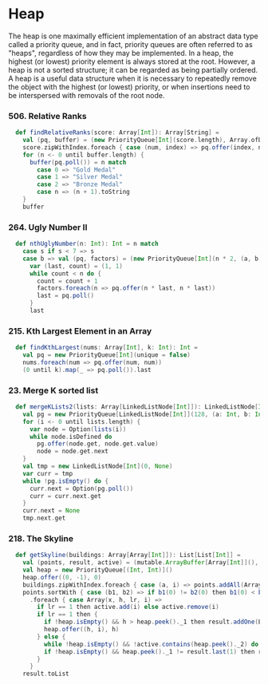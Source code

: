 # Heap
The heap is one maximally efficient implementation of an abstract data type called a priority queue, 
and in fact, priority queues are often referred to as "heaps", regardless of how they may be implemented. 
In a heap, the highest (or lowest) priority element is always stored at the root. 
However, a heap is not a sorted structure; it can be regarded as being partially ordered. 
A heap is a useful data structure when it is necessary to repeatedly remove the object with the highest (or lowest) priority, 
or when insertions need to be interspersed with removals of the root node.

### 506. Relative Ranks
```scala
  def findRelativeRanks(score: Array[Int]): Array[String] =
    val (pq, buffer) = (new PriorityQueue[Int](score.length), Array.ofDim[String](score.length))
    score.zipWithIndex.foreach { case (num, index) => pq.offer(index, num) }
    for (n <- 0 until buffer.length) {
      buffer(pq.poll()) = n match
        case 0 => "Gold Medal"
        case 1 => "Silver Medal"
        case 2 => "Bronze Medal"
        case n => (n + 1).toString
    }
    buffer
```

### 264. Ugly Number II
```scala
  def nthUglyNumber(n: Int): Int = n match
    case s if s < 7 => s
    case b => val (pq, factors) = (new PriorityQueue[Int](n * 2, (a, b) => a < b), Array(2, 3, 5))
      var (last, count) = (1, 1)
      while count < n do {
        count = count + 1
        factors.foreach(n => pq.offer(n * last, n * last))
        last = pq.poll()
      }
      last
```

### 215. Kth Largest Element in an Array
```scala
  def findKthLargest(nums: Array[Int], k: Int): Int =
    val pq = new PriorityQueue[Int](unique = false)
    nums.foreach(num => pq.offer(num, num))
    (0 until k).map(_ => pq.poll()).last
```

### 23. Merge K sorted list
```scala
  def mergeKLists2(lists: Array[LinkedListNode[Int]]): LinkedListNode[Int] =
    val pg = new PriorityQueue[LinkedListNode[Int]](128, (a: Int, b: Int) => a < b)
    for (i <- 0 until lists.length) {
      var node = Option(lists(i))
      while node.isDefined do
        pg.offer(node.get, node.get.value)
        node = node.get.next
    }
    val tmp = new LinkedListNode[Int](0, None)
    var curr = tmp
    while !pg.isEmpty() do {
      curr.next = Option(pg.poll())
      curr = curr.next.get
    }
    curr.next = None
    tmp.next.get
```

### 218. The Skyline
```scala
  def getSkyline(buildings: Array[Array[Int]]): List[List[Int]] =
    val (points, result, active) = (mutable.ArrayBuffer[Array[Int]](), mutable.ArrayBuffer[List[Int]](), mutable.HashSet[Int](-1))
    val heap = new PriorityQueue[(Int, Int)]()
    heap.offer((0, -1), 0)
    buildings.zipWithIndex.foreach { case (a, i) => points.addAll(Array(Array(a(0), a(2), 1, i), Array(a(1), a(2), -1, i))) }
    points.sortWith { case (b1, b2) => if b1(0) != b2(0) then b1(0) < b2(0) else b1(1) * b1(2) > b2(1) * b2(2) }
      .foreach { case Array(x, h, lr, i) =>
        if lr == 1 then active.add(i) else active.remove(i)
        if lr == 1 then {
          if !heap.isEmpty() && h > heap.peek()._1 then result.addOne(List(x, h))
          heap.offer((h, i), h)
        } else {
          while !heap.isEmpty() && !active.contains(heap.peek()._2) do heap.poll()
          if !heap.isEmpty() && heap.peek()._1 != result.last(1) then result.addOne(List(x, heap.peek()._1))
        }
      }
    result.toList
```
